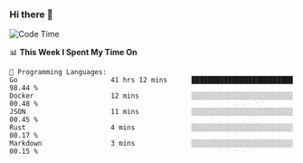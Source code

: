 ### Hi there 👋

<!--
**CrazyCollin/crazycollin** is a ✨ _special_ ✨ repository because its `README.md` (this file) appears on your GitHub profile.

Here are some ideas to get you started:

- 🔭 I’m currently working on ...
- 🌱 I’m currently learning ...
- 👯 I’m looking to collaborate on ...
- 🤔 I’m looking for help with ...
- 💬 Ask me about ...
- 📫 How to reach me: ...
- 😄 Pronouns: ...
- ⚡ Fun fact: ...
-->

<!--START_SECTION:waka-->
![Code Time](http://img.shields.io/badge/Code%20Time-1%2C117%20hrs%2030%20mins-blue)

📊 **This Week I Spent My Time On** 

```text
💬 Programming Languages: 
Go                       41 hrs 12 mins      █████████████████████████   98.44 % 
Docker                   12 mins             ░░░░░░░░░░░░░░░░░░░░░░░░░   00.48 % 
JSON                     11 mins             ░░░░░░░░░░░░░░░░░░░░░░░░░   00.45 % 
Rust                     4 mins              ░░░░░░░░░░░░░░░░░░░░░░░░░   00.17 % 
Markdown                 3 mins              ░░░░░░░░░░░░░░░░░░░░░░░░░   00.15 % 
```


<!--END_SECTION:waka-->
